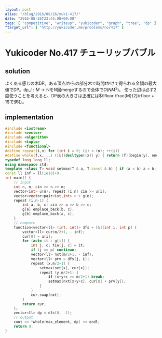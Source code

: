 ```yaml
---
layout: post
alias: "/blog/2016/08/26/yuki-417/"
date: "2016-08-26T23:45:08+09:00"
tags: [ "competitive", "writeup", "yukicoder", "graph", "tree", "dp" ]
"target_url": [ "http://yukicoder.me/problems/no/417" ]
---
```


# Yukicoder No.417 チューリップバブル

## solution

よくある感じの木DP。ある頂点$i$からの部分木で時間$t$かけて得られる金額の最大値でDP。$\mathrm{dp}\_i : M \to \mathbb{N}$を$N$回mergeするので全体で$O(NM^2)$。
使った辺は必ず$2$度使うことを考えると、DP表の大きさは正確には$\lfloor \frac{M}{2}\rfloor + 1$で済む。

## implementation

``` c++
#include <iostream>
#include <vector>
#include <algorithm>
#include <tuple>
#include <functional>
#define repeat(i,n) for (int i = 0; (i) < (n); ++(i))
#define whole(f,x,...) ([&](decltype((x)) y) { return (f)(begin(y), end(y), ## __VA_ARGS__); })(x)
typedef long long ll;
using namespace std;
template <class T> void setmax(T & a, T const & b) { if (a < b) a = b; }
const ll inf = ll(1e18)+9;
int main() {
    // input
    int n, m; cin >> n >> m;
    vector<int> u(n); repeat (i,n) cin >> u[i];
    vector<vector<pair<int,int> > > g(n);
    repeat (i,n-1) {
        int a, b, c; cin >> a >> b >> c;
        g[a].emplace_back(b, c);
        g[b].emplace_back(a, c);
    }
    // compute
    function<vector<ll> (int, int)> dfs = [&](int i, int p) {
        vector<ll> cur(m/2+1, - inf);
        cur[0] = u[i];
        for (auto it : g[i]) {
            int j, c; tie(j, c) = it;
            if (j == p) continue;
            vector<ll> nxt(m/2+1, - inf);
            vector<ll> prv = dfs(j, i);
            repeat (x,m/2+1) {
                setmax(nxt[x], cur[x]);
                repeat (y,m/2+1) {
                    if (x+y+c >= m/2+1) break;
                    setmax(nxt[x+y+c], cur[x] + prv[y]);
                }
            }
            cur.swap(nxt);
        }
        return cur;
    };
    vector<ll> dp = dfs(0, -1);
    // output
    cout << *whole(max_element, dp) << endl;
    return 0;
}
```
